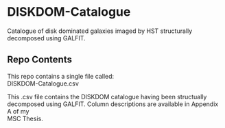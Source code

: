# DISKDOM-Catalogue
Catalogue of disk dominated galaxies imaged by HST structurally decomposed using GALFIT.

## Repo Contents

This repo contains a single file called:  
DISKDOM-Catalogue.csv

This .csv file contains the DISKDOM catalogue having been structually decomposed using GALFIT. Column descriptions are available in Appendix A of my  
MSC Thesis.
